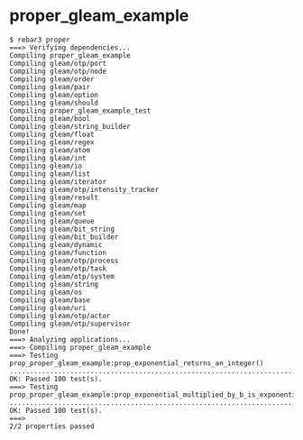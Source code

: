 # proper_gleam_example

    $ rebar3 proper
    ===> Verifying dependencies...
    Compiling proper_gleam_example
    Compiling gleam/otp/port
    Compiling gleam/otp/node
    Compiling gleam/order
    Compiling gleam/pair
    Compiling gleam/option
    Compiling gleam/should
    Compiling proper_gleam_example_test
    Compiling gleam/bool
    Compiling gleam/string_builder
    Compiling gleam/float
    Compiling gleam/regex
    Compiling gleam/atom
    Compiling gleam/int
    Compiling gleam/io
    Compiling gleam/list
    Compiling gleam/iterator
    Compiling gleam/otp/intensity_tracker
    Compiling gleam/result
    Compiling gleam/map
    Compiling gleam/set
    Compiling gleam/queue
    Compiling gleam/bit_string
    Compiling gleam/bit_builder
    Compiling gleam/dynamic
    Compiling gleam/function
    Compiling gleam/otp/process
    Compiling gleam/otp/task
    Compiling gleam/otp/system
    Compiling gleam/string
    Compiling gleam/os
    Compiling gleam/base
    Compiling gleam/uri
    Compiling gleam/otp/actor
    Compiling gleam/otp/supervisor
    Done!
    ===> Analyzing applications...
    ===> Compiling proper_gleam_example
    ===> Testing prop_proper_gleam_example:prop_exponential_returns_an_integer()
    ....................................................................................................
    OK: Passed 100 test(s).
    ===> Testing prop_proper_gleam_example:prop_exponential_multiplied_by_b_is_exponential_plus_one()
    ....................................................................................................
    OK: Passed 100 test(s).
    ===>
    2/2 properties passed

